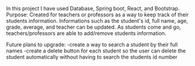In this project I have used Database, Spring boot, React, and Bootstrap.
Purpose: Created for teachers or professors as a way to keep track of their students information. Informations such as the student's id, full name, age, grade, average, and teacher can be updated.
As students come and go, teachers/professors are able to add/remove students information.



Future plans to upgrade:
  -create a way to search a student by their full names
  -create a delete button for each student so the user can delete the student automatically without having to search the students id number
